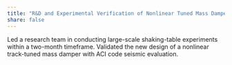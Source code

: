 ```yaml
---
title: "R&D and Experimental Verification of Nonlinear Tuned Mass Dampers"
share: false
---
```


Led a research team in conducting large-scale shaking-table experiments within a two-month timeframe. Validated the new design of a nonlinear track-tuned mass damper with ACI code seismic evaluation.
